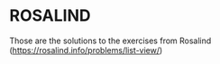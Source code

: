 # ROSALIND
Those are the solutions to the exercises from Rosalind (https://rosalind.info/problems/list-view/)
